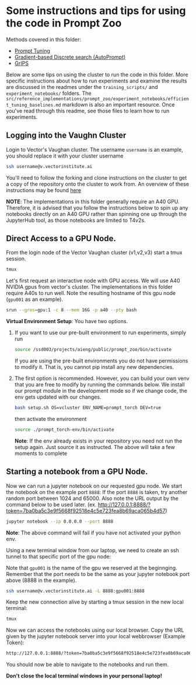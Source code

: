 # Some instructions and tips for using the code in Prompt Zoo

Methods covered in this folder:

* [Prompt Tuning](https://aclanthology.org/2021.emnlp-main.243.pdf)
* [Gradient-based Discrete search (AutoPrompt)](https://arxiv.org/pdf/2010.15980.pdf)
* [GrIPS](https://arxiv.org/abs/2203.07281)

Below are some tips on using the cluster to run the code in this folder. More specific instructions about how to run experiments and examine the results are discussed in the readmes under the `training_scripts/` and `experiment_notebooks/` folders. The `src/reference_implementations/prompt_zoo/experiment_notebooks/efficient_tuning_baselines.md` markdown is also an important resource. Once you've read through this readme, see those files to learn how to run experiments.

## Logging into the Vaughn Cluster

Login to Vector's Vaughan cluster. The username `username` is an example, you should replace it with your cluster username
```bash
ssh username@v.vectorinstitute.ai
```

You'll need to follow the forking and clone instructions on the cluster to get a copy of the repository onto the cluster to work from. An overview of these instructions may be found [here](/Forking_Instructions.md)

__NOTE__: The implementations in this folder generally require an A40 GPU. Therefore, it is advised that you follow the instructions below to spin up any notebooks directly on an A40 GPU rather than spinning one up through the JupyterHub tool, as those notebooks are limited to T4v2s.

## Direct Access to a GPU Node.

From the login node of the Vector Vaughan cluster (v1,v2,v3) start a tmux session.
```bash
tmux
```

Let's first request an interactive node with GPU access. We will use A40 NVIDIA gpus from vector's cluster. The implementations in this folder require A40s to run well.
Note the resulting hostname of this gpu node (`gpu001` as an example).
```bash
srun --gres=gpu:1 -c 8 --mem 16G -p a40 --pty bash
```

__Virtual Environment Setup__: You have two options.

1. If you want to use our pre-built environment to run experiments, simply run
    ```bash
    source /ssd003/projects/aieng/public/prompt_zoo/bin/activate
    ```

    If you are using the pre-built environments you do not have permissions to modify it. That is, you cannot pip install any new dependencies.

2. The first option is recommended. However, you can build your own venv that you are free to modify by running the commands below. We install our prompt module in the development mode so if we change code, the env gets updated with our changes.

    ```bash
    bash setup.sh OS=vcluster ENV_NAME=prompt_torch DEV=true
    ```
    then activate the environment
    ```bash
    source ./prompt_torch-env/bin/activate
    ```

    __Note__: If the env already exists in your repository you need not run the setup again. Just source it as instructed. The above will take a few moments to complete

## Starting a notebook from a GPU Node.

Now we can run a jupyter notebook on our requested gpu node. We start the notebook on the example port `8888`: If the port `8888` is taken, try another random port between 1024 and 65000. Also note the URL output by the command below to be used later. (ex. http://127.0.0.1:8888/?token=7ba0ba5c3e9f5668f92518e4c5e723fea8b69aca065b4d57)

```bash
jupyter notebook --ip 0.0.0.0 --port 8888
```

__Note__: The above command will fail if you have not activated your python env.

Using a new terminal window from our laptop, we need to create an ssh tunnel to that specific port of the gpu node:

Note that `gpu001` is the name of the gpu we reserved at the beginnging. Remember that the port needs to be the same as your jupyter notebook port above (8888 in the example).

```bash
ssh username@v.vectorinstitute.ai -L 8888:gpu001:8888
```

Keep the new connection alive by starting a tmux session in the new local terminal:
```bash
tmux
```

Now we can access the notebooks using our local browser. Copy the URL given by the jupyter notebook server into your local webbrowser (Example Token):
```bash
http://127.0.0.1:8888/?token=7ba0ba5c3e9f5668f92518e4c5e723fea8b69aca065b4d57
```

You should now be able to navigate to the notebooks and run them.

**Don't close the local terminal windows in your personal laptop!**
